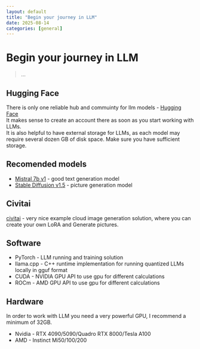 ```yaml
---
layout: default
title: "Begin your journey in LLM"
date: 2025-08-14
categories: [general]
---
```


# Begin your journey in LLM
> ...

## Hugging Face
There is only one reliable hub and commuinty for llm models - [Hugging Face](https://huggingface.co)  
It makes sense to create an account there as soon as you start working with LLMs.  
It is also helpful to have external storage for LLMs, as each model may require several dozen GB of disk space. Make sure you have sufficient storage.

## Recomended models
- [Mistral 7b v1](https://huggingface.co/mistralai/Mistral-7B-v0.1) - good text generation model
- [Stable Diffusion v1.5](https://huggingface.co/stable-diffusion-v1-5/stable-diffusion-v1-5) - picture generation model

## Civitai
[civitai](https://civitai.com) - very nice example cloud image generation solution, where you can create your own LoRA and Generate pictures.

## Software
- PyTorch - LLM running and training solution
- llama.cpp - C++ runtime implementation for running quantized LLMs locally in gguf format
- CUDA - NVIDIA GPU API to use gpu for different calculations
- ROCm - AMD GPU API to use gpu for different calculations

## Hardware
In order to work with LLM you need a very powerful GPU, I recommend a minimum of 32GB.  
- Nvidia - RTX 4090/5090/Quadro RTX 8000/Tesla A100 
- AMD - Instinct Mi50/100/200
